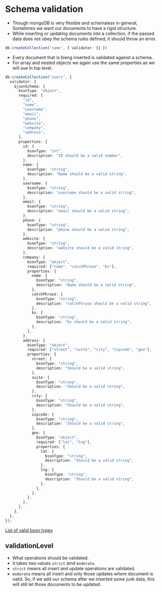 # Schema validation

- Though mongoDB is very flexible and schemaless in general, Sometimes we want our documents to have a rigid structure.
- While inserting or updating documents into a collection, if the passed data does not obey the schema rules defined, it should throw an error.

```ts
db.createCollection('name', { validator: {} })
```

- Every document that is bieng inserted is validated against a schema.
- For array and nested objects we again use the same properties as we will sue in top level.

```ts
db.createCollection("users", {
  validator: {
    $jsonSchema: {
      bsonType: "object",
      required: [
        "id",
        "name",
        "username",
        "email",
        "phone",
        "website",
        "company",
        "address",
      ],
      properties: {
        id: {
          bsonType: "int",
          description: "ID should be a valid number",
        },
        name: {
          bsonType: "string",
          description: "Name should be a valid string",
        },
        username: {
          bsonType: "string",
          description: "username should be a valid string",
        },
        email: {
          bsonType: "string",
          description: "email should be a valid string",
        },
        phone: {
          bsonType: "string",
          description: "phone should be a valid string",
        },
        website: {
          bsonType: "string",
          description: "website should be a valid string",
        },
        company: {
          bsonType: "object",
          required: ["name", "catchPhrase", "bs"],
          properties: {
            name: {
              bsonType: "string",
              description: "Name should be a valid string",
            },
            catchPhrase: {
              bsonType: "string",
              description: "catchPhrase should be a valid string",
            },
            bs: {
              bsonType: "string",
              description: "bs should be a valid string",
            },
          },
        },
        address: {
          bsonType: "object",
          required: ["street", "suite", "city", "zipcode", "geo"],
          properties: {
            street: {
              bsonType: "string",
              description: "Should be a valid string",
            },
            suite: {
              bsonType: "string",
              description: "Should be a valid string",
            },
            city: {
              bsonType: "string",
              description: "Should be a valid string",
            },
            zipcode: {
              bsonType: "string",
              description: "Should be a valid string",
            },
            geo: {
              bsonType: "object",
              required: ["lat", "lng"],
              properties: {
                lat: {
                  bsonType: "string",
                  description: "Should be a valid string",
                },
                lng: {
                  bsonType: "string",
                  description: "Should be a valid string",
                },
              },
            },
          },
        },
      },
    },
  },
});

```

[List of valid bson types](https://www.mongodb.com/docs/manual/reference/operator/query/type/#std-label-document-type-available-types)


## validationLevel

- What operations should be validated.
- It takes two values `strict` amd `moderate`.
- `strict` means all insert and update operations are validated.
- `moderate` means all insert and only those updates where document is valid. So, if we add our schema after we inserted some junk data, this will still let those documents to be updated.
